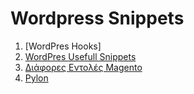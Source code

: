 # Wordpress Snippets

1. [WordPres Hooks]
1. [WordPres Usefull Snippets](wordpress_snippets.md)
3. [Διάφορες Εντολές Magento](magento_commands.md)
4. [Pylon](pylon_documentation.md)
